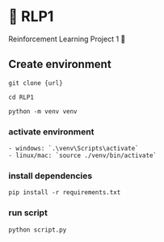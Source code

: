 # 🤖 RLP1
Reinforcement Learning Project 1 🦾


## Create environment

`git clone {url}`

`cd RLP1`

`python -m venv venv`

### activate environment
    
    - windows: `.\venv\Scripts\activate`
    - linux/mac: `source ./venv/bin/activate`

### install dependencies

`pip install -r requirements.txt`

### run script

`python script.py`

